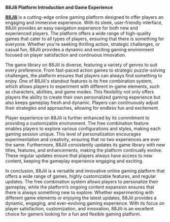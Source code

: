 **88Jili Platform Introduction and Game Experience**

**[88Jili](https://88jili.org)** is a cutting-edge online gaming platform designed to offer players an engaging and immersive experience. With its sleek, user-friendly interface, 88Jili provides an easy navigation experience for both new and experienced players. The platform offers a wide range of high-quality games that cater to all types of players, ensuring that there is something for everyone. Whether you're seeking thrilling action, strategic challenges, or casual fun, 88Jili provides a dynamic and exciting gaming environment focused on player satisfaction and continuous innovation.

The game library on 88Jili is diverse, featuring a variety of genres to suit every preference. From fast-paced action games to strategic puzzle-solving challenges, the platform ensures that players can always find something to enjoy. One of 88Jili's standout features is its free combination system, which allows players to experiment with different in-game elements, such as characters, abilities, and game modes. This flexibility not only offers players the ability to create their own personalized gaming experience but also keeps gameplay fresh and dynamic. Players can continuously adjust their strategies and approaches, allowing for endless fun and excitement.

Player experience on 88Jili is further enhanced by its commitment to providing a customizable environment. The free combination feature enables players to explore various configurations and styles, making each gaming session unique. This level of personalization encourages experimentation and creativity, ensuring that no two experiences are ever the same. Furthermore, 88Jili consistently updates its game library with new titles, features, and enhancements, making the platform continually evolve. These regular updates ensure that players always have access to new content, keeping the gameplay experience engaging and exciting.

In conclusion, 88Jili is a versatile and innovative online gaming platform that offers a wide range of games, highly customizable features, and regular updates. The free combination system allows players to personalize their gameplay, while the platform’s ongoing content expansion ensures that there is always something new to explore. Whether experimenting with different game elements or enjoying the latest updates, 88Jili provides a dynamic, engaging, and ever-evolving gaming experience. With its focus on player satisfaction, customization, and innovation, 88Jili is an excellent choice for gamers looking for a fun and flexible gaming platform.